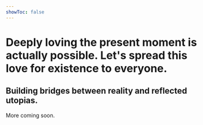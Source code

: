 ```yaml
---
showToc: false
---
```


# Deeply loving the present moment is actually possible. Let's spread this love for existence to everyone.
## Building bridges between reality and reflected utopias.
More coming soon.
